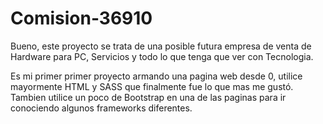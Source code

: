# Comision-36910

Bueno, este proyecto se trata de una posible futura empresa de venta de Hardware para PC, Servicios y todo lo que tenga que ver con Tecnologia.

Es mi primer primer proyecto armando una pagina web desde 0, utilice mayormente HTML y SASS que finalmente fue lo que mas me gustó. Tambien utilice un poco 
de Bootstrap en una de las paginas para ir conociendo algunos frameworks diferentes. 
